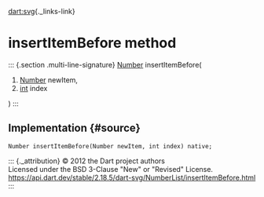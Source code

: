 [dart:svg](../../dart-svg/dart-svg-library){._links-link}

insertItemBefore method
=======================

::: {.section .multi-line-signature}
[Number](../number-class) insertItemBefore(

1.  [Number](../number-class) newItem,
2.  [int](../../dart-core/int-class) index

)
:::

Implementation {#source}
--------------

``` {.language-dart data-language="dart"}
Number insertItemBefore(Number newItem, int index) native;
```

::: {._attribution}
© 2012 the Dart project authors\
Licensed under the BSD 3-Clause \"New\" or \"Revised\" License.\
<https://api.dart.dev/stable/2.18.5/dart-svg/NumberList/insertItemBefore.html>
:::
